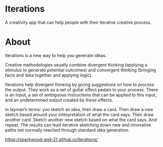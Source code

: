 Iterations
==========

A creativity app that can help people with their iterative creative process.

About
=====

Iterations is a new way to help you generate ideas.

Creative methodologies usually combine divergent thinking (applying a stimulus to generate potential outcomes) and convergent thinking (bringing facts and data together and applying logic).

Iterations help divergent thinking by giving suggestions on how to process the output. They work as a set of guitar effect pedals to your process. There is an input, a set of ambiguous instructions that can be applied to this input, and an undetermined output created by these effects.

In layman’s terms: you sketch an idea, then draw a card. Then draw a new sketch based around your interpretation of what the card says. Then draw another card. Sketch another new sketch based on what the card says. And repeat. The results can lead iterative sketching down new and innovative paths not normally reached through standard idea generation.

https://sparkwood-and-21.github.io/iterations/
